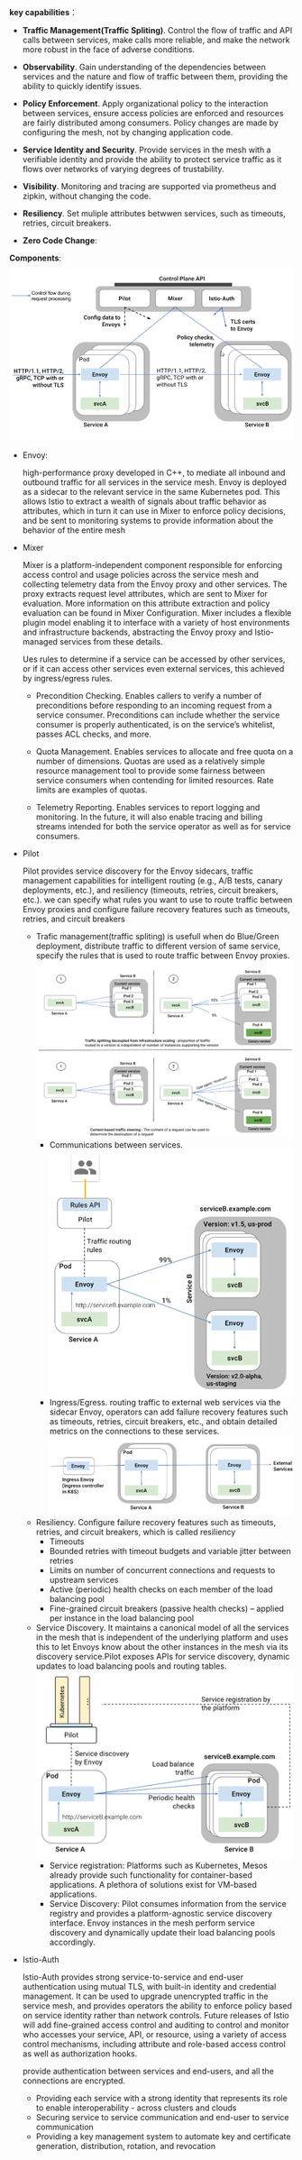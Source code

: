 **key capabilities**：

  - **Traffic Management(Traffic Spliting)**. Control the flow of traffic and API calls between services, make calls more reliable, and make the network more robust in the face of adverse conditions. 
  
  - **Observability**. Gain understanding of the dependencies between services and the nature and  flow of traffic between them, providing the ability to quickly identify issues.
  
  - **Policy Enforcement**. Apply organizational policy to the interaction between services,  ensure   access policies are enforced and resources are fairly distributed among consumers.  Policy changes are made by configuring the mesh, not by changing application code.
  
  - **Service Identity and Security**. Provide services in the mesh with a verifiable identity and provide the ability to protect service traffic as it flows over networks of varying degrees of trustability.



  - **Visibility**. Monitoring and tracing are supported via prometheus and zipkin, without changing the code.

  - **Resiliency**. Set muliple attributes betwwen services, such as timeouts, retries, circuit breakers.

  - **Zero Code Change**: 


**Components**:

  ![arch](./arch.png)
  - Envoy: 

    high-performance proxy developed in C++, to mediate all inbound and outbound traffic for all services in the service mesh. Envoy is deployed as a sidecar to the relevant service in the same Kubernetes pod. This allows Istio to extract a wealth of signals about traffic behavior as attributes, which in turn it can use in Mixer to enforce policy decisions, and be sent to monitoring systems to provide information about the behavior of the entire mesh
  - Mixer

    Mixer is a platform-independent component responsible for enforcing access control and usage policies across the service mesh and collecting telemetry data from the Envoy proxy and other services. The proxy extracts request level attributes, which are sent to Mixer for evaluation. More information on this attribute extraction and policy evaluation can be found in Mixer Configuration. Mixer includes a flexible plugin model enabling it to interface with a variety of host environments and infrastructure backends, abstracting the Envoy proxy and Istio-managed services from these details.

    Ues rules to determine if a service can be accessed by other services, or if it can access other  services even external services, this achieved by ingress/egress rules.
    
    - Precondition Checking. Enables callers to verify a number of preconditions before responding to an  incoming request from a service consumer. Preconditions can include whether the service consumer is  properly authenticated, is on the service’s whitelist, passes ACL checks, and more. 

    - Quota Management. Enables services to allocate and free quota on a number of dimensions. Quotas are  used as a relatively simple resource management tool to provide some fairness between service consumers when contending for limited resources. Rate limits are examples of quotas.

    - Telemetry Reporting. Enables services to report logging and monitoring. In the future, it will also enable tracing and billing streams intended for both the service operator as well as for service consumers.

  - Pilot
    

    Pilot provides service discovery for the Envoy sidecars, traffic management capabilities for intelligent routing (e.g., A/B tests, canary deployments, etc.), and resiliency (timeouts, retries, circuit breakers, etc.). we can specify what rules you want to use to route traffic between Envoy proxies and configure failure recovery features such as timeouts, retries, and circuit breakers

    - Trafic management(traffic spliting) is usefull when do Blue/Green deployment, distribute traffic to different version of same service, specify the rules that is used to route traffic between Envoy proxies.![Traffic Management](./TrafficManagementOverview.png)
        - Communications between services.![](./ServiceModel_Versions.png)
        - Ingress/Egress. routing traffic to external web services via the sidecar Envoy, operators can add failure recovery features such as timeouts, retries, circuit breakers, etc., and obtain detailed metrics on the connections to these services.![](./ServiceModel_RequestFlow.png)
    - Resiliency. Configure failure recovery features such as timeouts, retries, and circuit breakers, which is called resiliency
        - Timeouts
        - Bounded retries with timeout budgets and variable jitter between retries
        - Limits on number of concurrent connections and requests to upstream services
        - Active (periodic) health checks on each member of the load balancing pool
        - Fine-grained circuit breakers (passive health checks) – applied per instance in the load balancing pool
    - Service Discovery. It maintains a canonical model of all the services in the mesh that is independent of the underlying platform and uses this to let Envoys know about the other instances in the mesh via its discovery service.Pilot exposes APIs for service discovery, dynamic updates to load balancing pools and routing tables.![service Discovery](./LoadBalancing.png)
        - Service registration: Platforms such as Kubernetes, Mesos already provide such functionality  for container-based applications. A plethora of solutions exist for VM-based applications.
        - Service Discovery: Pilot consumes information from the service registry and provides a platform-agnostic service discovery interface. Envoy instances in the mesh perform service discovery and dynamically update their load balancing pools accordingly.



  - Istio-Auth

    Istio-Auth provides strong service-to-service and end-user authentication using mutual TLS, with built-in identity and credential management. It can be used to upgrade unencrypted traffic in the service mesh, and provides operators the ability to enforce policy based on service identity rather than network controls. Future releases of Istio will add fine-grained access control and auditing to control and monitor who accesses your service, API, or resource, using a variety of access control mechanisms, including attribute and role-based access control as well as authorization hooks.

    provide authentication between services and end-users, and all the connections are encrypted.

    - Providing each service with a strong identity that represents its role to enable interoperability   - across clusters and clouds
    - Securing service to service communication and end-user to service communication
    - Providing a key management system to automate key and certificate generation, distribution, rotation, and revocation